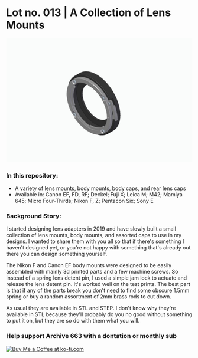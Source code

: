 # Lot no. 013 | A Collection of Lens Mounts

![productShot001](https://github.com/Archive-663/lensMounts/blob/main/Nikon%20F/ASSETS/mountLens_nikonF_04.jpg)

### In this repository:
- A variety of lens mounts, body mounts, body caps, and rear lens caps
- Available in: Canon EF, FD, RF; Deckel; Fuji X; Leica M; M42; Mamiya 645; Micro Four-Thirds; Nikon F, Z; Pentacon Six; Sony E

### Background Story:
I started designing lens adapters in 2019 and have slowly built a small collection of lens mounts, body mounts, and assorted caps to use in my designs. I wanted to share them with you all so that if there's something I haven't designed yet, or you're not happy with something that's already out there you can design something yourself. 

The Nikon F and Canon EF body mounts were designed to be easily assembled with mainly 3d printed parts and a few machine screws. So instead of a spring lens detent pin, I used a simple jam lock to actuate and release the lens detent pin. It's worked well on the test prints. The best part is that if any of the parts break you don't need to find some obscure 1.5mm spring or buy a random assortment of 2mm brass rods to cut down. 

As usual they are available in STL and STEP. I don't know why they're available in STL because they'll probably do you no good without something to put it on, but they are so do with them what you will. 

### Help support Archive 663 with a dontation or monthly sub

<a href='https://ko-fi.com/P5P3MHMSF' target='_blank'><img height='36' style='border:0px;height:36px;' src='https://storage.ko-fi.com/cdn/kofi2.png?v=3' border='0' alt='Buy Me a Coffee at ko-fi.com' /></a>
